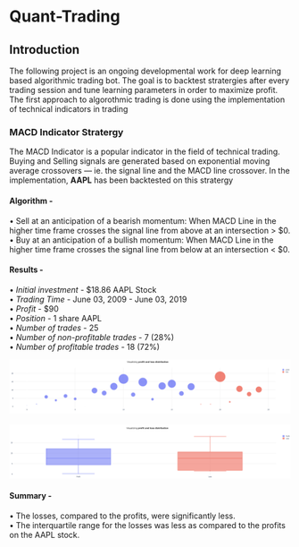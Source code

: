 # Quant-Trading

## Introduction 
The following project is an ongoing developmental work for deep learning based algorithmic trading bot. The goal is to backtest stratergies after every trading session and tune learning parameters in order to maximize profit. The first approach to algorothmic trading is done using the implementation of technical indicators in trading

### MACD Indicator Stratergy 
The MACD Indicator is a popular indicator in the field of technical trading. Buying and Selling signals are generated based on exponential moving average crossovers — ie. the signal line and the MACD line crossover. In the implementation, <b>AAPL</b> has been backtested on this stratergy

#### Algorithm - 

• Sell at an anticipation of a bearish momentum: When MACD Line in the higher time frame crosses the signal line from above at an intersection > $0. </br>
• Buy at an anticipation of a bullish momentum: When MACD Line in the higher time frame crosses the signal line from below at an intersection < $0. </br>

#### Results - 
• <i>Initial investment</i> - $18.86 AAPL Stock </br>
• <i>Trading Time</i> - June 03, 2009 - June 03, 2019 </br>
• <i>Profit</i> - $90 </br>
• <i>Position</i> - 1 share AAPL </br>
• <i>Number of trades</i> - 25 </br>
• <i>Number of non-profitable trades</i> - 7 (28%) </br>
• <i>Number of profitable trades</i> - 18 (72%) </br>

![Visualization of profits and losses](Images/bubble.png)</br></br>
![Visualization of profits and lsoses](Images/box.png)

#### Summary - 
• The losses, compared to the profits, were significantly less.</br>
• The interquartile range for the losses was less as compared to the profits on the AAPL stock.





